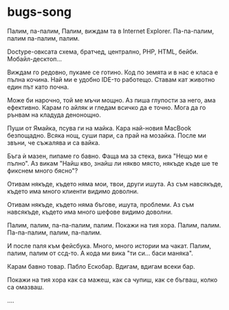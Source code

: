 bugs-song
=========

Палим,
па-палим,
Палим,
виждам та в Internet Explorer.
Па-па-палим, палим
па-палим, палим.

Doctype-овксата схема, братчед, централно,
PHP, HTML, бейби.
Мобайл-десктоп...

Виждам го редовно, пукаме се готино.
Код по земята и в нас е класа е пълна кочина.
Най ми е удобно IDE-то работещо.
Ставам кат животно един път като почна.

Може би нарочно, той ме мъчи мощно.
Аз пиша глупости за него, ама ефективно.
Карам го айляк и гледам всичко да е точно.
Мога да го рънвам на кладуда денонощно.

Пуши от Ямайка, псува ги на майка.
Кара най-новия MacBook безпощадно.
Всяка нощ, суши пари, са прай на мозайка.
После ми звъни, че съжалява и са вайка.

Бъга ѝ мазен, пипаме го бавно.
Фаща ма за стека, вика "Нещо ми е пълно".
Аз викам "Найш кво, 
знайш ли някво място, 
някъде къде ше те фикснем много бясно"?

Отивам някъде, където няма
мои, твои, други ишута.
Аз съм навсякъде, 
където има много клиенти видимо доволни.

Отивам някъде, където няма
бъгове, ишута, проблеми.
Аз съм навсякъде, 
където има много шефове видимо доволни.

Палим, палим,
па-па-палим, палим.
Покажи на тия хора.
Палим, палим.
Па-па-палим, палим, па-палим.

И после паля към фейсбука.
Много, много истории ма чакат.
Палим, палим, палим от ссд-то.
А кода ми вика "ти си... баси маняка".


Карам бавно товар.
Пабло Ескобар.
Вдигам, вдигам всеки бар.

Покажи на тия хора как са мажеш,
как са чупиш, как се бъгваш,
колко са омазваш.

….
